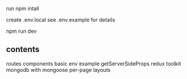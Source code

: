 run 
npm intall

create .env.local
see .env.example for details

npm run dev

contents
------------
routes
components
basic env example
getServerSideProps
redux toolkit
mongodb with mongoose
per-page layouts
